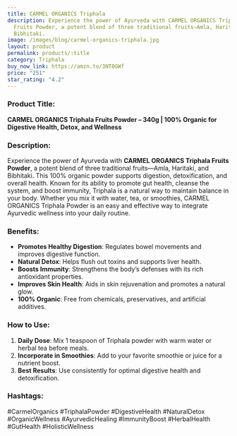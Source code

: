 ```yaml
---
title: CARMEL ORGANICS Triphala
description: Experience the power of Ayurveda with CARMEL ORGANICS Triphala
  Fruits Powder, a potent blend of three traditional fruits—Amla, Haritaki, and
  Bibhitaki.
image: /images/blog/carmel-organics-triphala.jpg
layout: product
permalink: products/:title
category: Triphala
buy_now_link: https://amzn.to/3NT0GWf
price: "251"
star_rating: "4.2"
---
```

### Product Title:
**CARMEL ORGANICS Triphala Fruits Powder – 340g | 100% Organic for Digestive Health, Detox, and Wellness**

### Description:
Experience the power of Ayurveda with **CARMEL ORGANICS Triphala Fruits Powder**, a potent blend of three traditional fruits—Amla, Haritaki, and Bibhitaki. This 100% organic powder supports digestion, detoxification, and overall health. Known for its ability to promote gut health, cleanse the system, and boost immunity, Triphala is a natural way to maintain balance in your body. Whether you mix it with water, tea, or smoothies, CARMEL ORGANICS Triphala Powder is an easy and effective way to integrate Ayurvedic wellness into your daily routine.

### Benefits:
- **Promotes Healthy Digestion**: Regulates bowel movements and improves digestive function.
- **Natural Detox**: Helps flush out toxins and supports liver health.
- **Boosts Immunity**: Strengthens the body’s defenses with its rich antioxidant properties.
- **Improves Skin Health**: Aids in skin rejuvenation and promotes a natural glow.
- **100% Organic**: Free from chemicals, preservatives, and artificial additives.

### How to Use:
1. **Daily Dose**: Mix 1 teaspoon of Triphala powder with warm water or herbal tea before meals.
2. **Incorporate in Smoothies**: Add to your favorite smoothie or juice for a nutrient boost.
3. **Best Results**: Use consistently for optimal digestive health and detoxification.

### Hashtags:
#CarmelOrganics #TriphalaPowder #DigestiveHealth #NaturalDetox #OrganicWellness #AyurvedicHealing #ImmunityBoost #HerbalHealth #GutHealth #HolisticWellness

